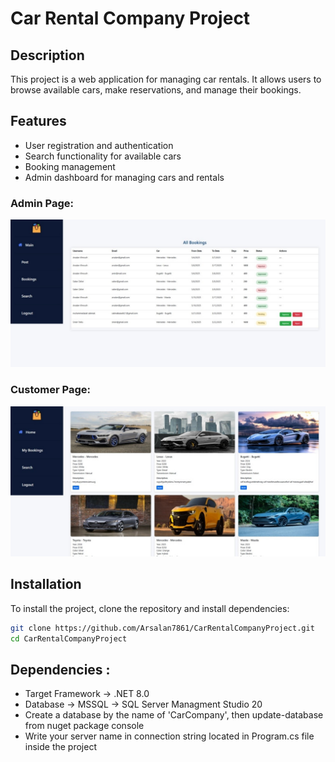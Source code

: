# Car Rental Company Project

## Description
This project is a web application for managing car rentals. It allows users to browse available cars, make reservations, and manage their bookings.

## Features
- User registration and authentication
- Search functionality for available cars
- Booking management
- Admin dashboard for managing cars and rentals

### Admin Page:
![Admin Page](https://github.com/Arsalan7861/CarRentalCompanyProject/blob/master/screenshots/admin.jpg?raw=true)
### Customer Page:
![Customer Page](https://github.com/Arsalan7861/CarRentalCompanyProject/blob/master/screenshots/customer.jpg?raw=true)


## Installation
To install the project, clone the repository and install dependencies:

```bash
git clone https://github.com/Arsalan7861/CarRentalCompanyProject.git
cd CarRentalCompanyProject
```
## Dependencies :
- Target Framework -> .NET 8.0
- Database -> MSSQL -> SQL Server Managment Studio 20
- Create a database by the name of 'CarCompany', then update-database from nuget package console
- Write your server name in connection string located in Program.cs file inside the project

